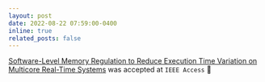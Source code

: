 ```yaml
---
layout: post
date: 2022-08-22 07:59:00-0400
inline: true
related_posts: false
---
```


<a href="https://doi.org/10.1109/ACCESS.2022.3203702">Software-Level Memory Regulation to Reduce Execution Time Variation on Multicore Real-Time Systems</a> was accepted at `IEEE Access` :tada: 
